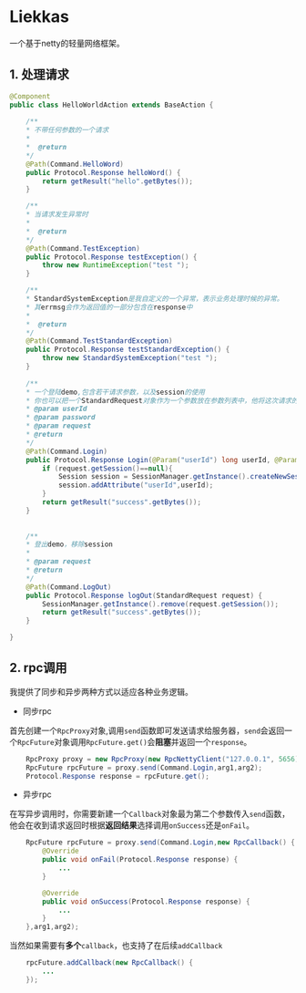 # Liekkas
一个基于netty的轻量网络框架。
## 1. 处理请求
```java
@Component
public class HelloWorldAction extends BaseAction {
    
    /**
    * 不带任何参数的一个请求
    * 
    *  @return 
    */
    @Path(Command.HelloWord)
    public Protocol.Response helloWord() {
        return getResult("hello".getBytes());
    }

    /**
    * 当请求发生异常时
    * 
    *  @return 
    */
    @Path(Command.TestException)
    public Protocol.Response testException() {
        throw new RuntimeException("test ");
    }

    /**
    * StandardSystemException是我自定义的一个异常，表示业务处理时候的异常。
    * 其errmsg会作为返回值的一部分包含在response中
    * 
    *  @return 
    */
    @Path(Command.TestStandardException)
    public Protocol.Response testStandardException() {
        throw new StandardSystemException("test ");
    }
    
    /**
    * 一个登陆demo,包含若干请求参数，以及session的使用
    * 你也可以把一个StandardRequest对象作为一个参数放在参数列表中，他将这次请求的所有内容
    * @param userId
    * @param password
    * @param request
    * @return 
    */
    @Path(Command.Login)
    public Protocol.Response Login(@Param("userId") long userId, @Param("password") String password, StandardRequest request) {
        if (request.getSession()==null){
            Session session = SessionManager.getInstance().createNewSession();
            session.addAttribute("userId",userId);
        }
        return getResult("success".getBytes());
    }
    
    
    /**
    * 登出demo，移除session
    * 
    * @param request
    * @return 
    */
    @Path(Command.LogOut)
    public Protocol.Response logOut(StandardRequest request) {
        SessionManager.getInstance().remove(request.getSession());
        return getResult("success".getBytes());
    }

}


```

## 2. rpc调用

我提供了同步和异步两种方式以适应各种业务逻辑。
* 同步rpc

首先创建一个`RpcProxy`对象,调用`send`函数即可发送请求给服务器，`send`会返回一个`RpcFuture`对象调用`RpcFuture.get()`会**阻塞**并返回一个`response`。
```java
    RpcProxy proxy = new RpcProxy(new RpcNettyClient("127.0.0.1", 5656));
    RpcFuture rpcFuture = proxy.send(Command.Login,arg1,arg2);
    Protocol.Response response = rpcFuture.get();
```

* 异步rpc

在写异步调用时，你需要新建一个`Callback`对象最为第二个参数传入`send`函数，他会在收到请求返回时根据**返回结果**选择调用`onSuccess`还是`onFail`。

```java
    RpcFuture rpcFuture = proxy.send(Command.Login,new RpcCallback() {
        @Override
        public void onFail(Protocol.Response response) {
            ...
        }

        @Override
        public void onSuccess(Protocol.Response response) {
            ...
        }
    },arg1,arg2);
```
当然如果需要有**多个**`callback`，也支持了在后续`addCallback`
```java
    rpcFuture.addCallback(new RpcCallback() {
        ...
    });
```
